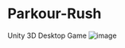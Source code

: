 # Parkour-Rush
 Unity 3D Desktop Game
![image](https://github.com/emirhanzeyrekk/Parkour-Rush/assets/121854589/13a8dd81-2138-4533-beee-72d1dfb87068)
